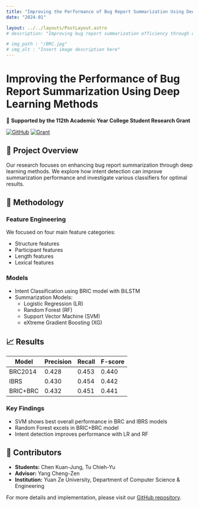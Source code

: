```yaml
---
title: "Improving the Performance of Bug Report Summarization Using Deep Learning Methods"
date: "2024.01"

layout: ../../layouts/PostLayout.astro
# description: "Improving bug report summarization efficiency through deep learning-based intent detection techniques"

# img_path : "/BRC.jpg"
# img_alt : "Insert image description here"
---
```


# Improving the Performance of Bug Report Summarization Using Deep Learning Methods

🎉 **Supported by the 112th Academic Year College Student Research Grant**

[![GitHub](https://img.shields.io/badge/GitHub-View_on_GitHub-blue?logo=GitHub)](https://github.com/yourusername/bug-report-summarization)
[![Grant](https://img.shields.io/badge/Grant-NSTC_112--2813--C--155--039--E-orange.svg)](https://www.nstc.gov.tw/)

## 🎯 Project Overview

Our research focuses on enhancing bug report summarization through deep learning methods. We explore how intent detection can improve summarization performance and investigate various classifiers for optimal results.

## 🔬 Methodology

### Feature Engineering
We focused on four main feature categories:
- Structure features
- Participant features
- Length features
- Lexical features

### Models
- Intent Classification using BRIC model with BiLSTM
- Summarization Models:
  - Logistic Regression (LR)
  - Random Forest (RF) 
  - Support Vector Machine (SVM)
  - eXtreme Gradient Boosting (XG)

## 📈 Results

| Model     | Precision | Recall | F-score |
|-----------|-----------|--------|---------|
| BRC2014   | 0.428     | 0.453  | 0.440   |
| IBRS      | 0.430     | 0.454  | 0.442   |
| BRIC+BRC  | 0.432     | 0.451  | 0.441   |

### Key Findings
- SVM shows best overall performance in BRC and IBRS models
- Random Forest excels in BRIC+BRC model
- Intent detection improves performance with LR and RF

## 👥 Contributors

- **Students:** Chen Kuan-Jung, Tu Chieh-Yu
- **Advisor:** Yang Cheng-Zen
- **Institution:** Yuan Ze University, Department of Computer Science & Engineering

For more details and implementation, please visit our [GitHub repository](https://github.com/yourusername/bug-report-summarization).
